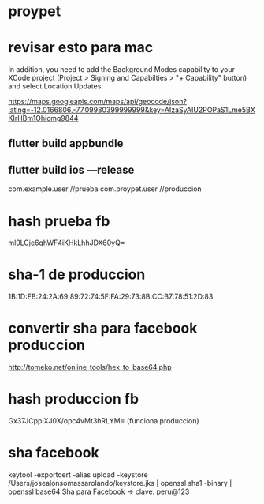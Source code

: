 # proypet


# revisar esto para mac
In addition, you need to add the Background Modes capability to your XCode project (Project > Signing and Capabilties > "+ Capability" button) and select Location Updates.

https://maps.googleapis.com/maps/api/geocode/json?latlng=-12.0166806,-77.09980399999999&key=AIzaSyAIU2POPaS1Lme5BXKIrHBm1Ohicmg9844


## flutter build appbundle
## flutter build ios —release

com.example.user //prueba
com.proypet.user //produccion

# hash prueba fb
ml9LCje6qhWF4iKHkLhhJDX60yQ=

# sha-1 de produccion
1B:1D:FB:24:2A:69:89:72:74:5F:FA:29:73:8B:CC:B7:78:51:2D:83

# convertir sha para facebook produccion
http://tomeko.net/online_tools/hex_to_base64.php

# hash produccion fb
Gx37JCppiXJ0X/opc4vMt3hRLYM= (funciona produccion)

# sha facebook
keytool -exportcert -alias upload -keystore /Users/josealonsomassarolando/keystore.jks | openssl sha1 -binary | openssl base64
Sha para Facebook -> clave: peru@123